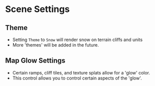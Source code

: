 # Scene Settings

## Theme
- Setting `Theme` to `Snow` will render snow on terrain cliffs and units
- More 'themes' will be added in the future.

## Map Glow Settings
- Certain ramps, cliff tiles, and texture splats allow for a 'glow' color.  
- This control allows you to control certain aspects of the 'glow'.